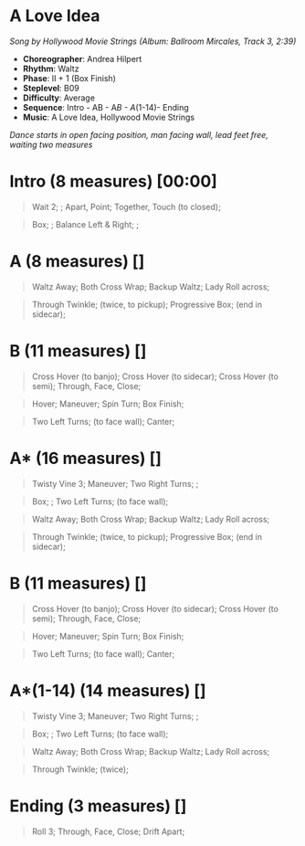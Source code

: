 # A Love Idea
*Song by Hollywood Movie Strings (Album: Ballroom Mircales, Track 3, 2:39)*

* **Choreographer**: Andrea Hilpert
* **Rhythm**: Waltz
* **Phase**: II + 1 (Box Finish)
* **Steplevel**: B09
* **Difficulty**: Average
* **Sequence**: Intro - AB - A*B - A*(1-14)- Ending
* **Music**: A Love Idea, Hollywood Movie Strings

*Dance starts in open facing position, man facing wall, lead feet free, waiting two measures*

# Intro (8 measures) [00:00]

> Wait 2; ; Apart, Point; Together, Touch (to closed);

> Box; ; Balance Left & Right; ;

# A (8 measures) []

> Waltz Away; Both Cross Wrap; Backup Waltz; Lady Roll across;

> Through Twinkle; (twice, to pickup); Progressive Box; (end in sidecar);

# B (11 measures) []

> Cross Hover (to banjo); Cross Hover (to sidecar); Cross Hover (to semi); Through, Face, Close;

> Hover; Maneuver; Spin Turn; Box Finish;

> Two Left Turns; (to face wall); Canter;

# A* (16 measures) []

> Twisty Vine 3; Maneuver; Two Right Turns; ;

> Box; ; Two Left Turns; (to face wall);

> Waltz Away; Both Cross Wrap; Backup Waltz; Lady Roll across;

> Through Twinkle; (twice, to pickup); Progressive Box; (end in sidecar);

# B (11 measures) []

> Cross Hover (to banjo); Cross Hover (to sidecar); Cross Hover (to semi); Through, Face, Close;

> Hover; Maneuver; Spin Turn; Box Finish;

> Two Left Turns; (to face wall); Canter;

# A*(1-14) (14 measures) []

> Twisty Vine 3; Maneuver; Two Right Turns; ;

> Box; ; Two Left Turns; (to face wall);

> Waltz Away; Both Cross Wrap; Backup Waltz; Lady Roll across;

> Through Twinkle; (twice);

# Ending (3 measures) []

> Roll 3; Through, Face, Close; Drift Apart;